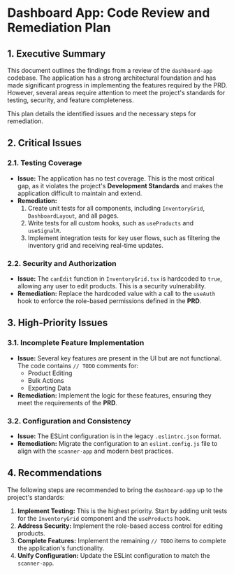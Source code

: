 # Dashboard App: Code Review and Remediation Plan

## 1. Executive Summary

This document outlines the findings from a review of the `dashboard-app` codebase. The application has a strong architectural foundation and has made significant progress in implementing the features required by the PRD. However, several areas require attention to meet the project's standards for testing, security, and feature completeness.

This plan details the identified issues and the necessary steps for remediation.

## 2. Critical Issues

### 2.1. Testing Coverage

*   **Issue:** The application has no test coverage. This is the most critical gap, as it violates the project's **Development Standards** and makes the application difficult to maintain and extend.
*   **Remediation:**
    1.  Create unit tests for all components, including `InventoryGrid`, `DashboardLayout`, and all pages.
    2.  Write tests for all custom hooks, such as `useProducts` and `useSignalR`.
    3.  Implement integration tests for key user flows, such as filtering the inventory grid and receiving real-time updates.

### 2.2. Security and Authorization

*   **Issue:** The `canEdit` function in `InventoryGrid.tsx` is hardcoded to `true`, allowing any user to edit products. This is a security vulnerability.
*   **Remediation:** Replace the hardcoded value with a call to the `useAuth` hook to enforce the role-based permissions defined in the **PRD**.

## 3. High-Priority Issues

### 3.1. Incomplete Feature Implementation

*   **Issue:** Several key features are present in the UI but are not functional. The code contains `// TODO` comments for:
    *   Product Editing
    *   Bulk Actions
    *   Exporting Data
*   **Remediation:** Implement the logic for these features, ensuring they meet the requirements of the **PRD**.

### 3.2. Configuration and Consistency

*   **Issue:** The ESLint configuration is in the legacy `.eslintrc.json` format.
*   **Remediation:** Migrate the configuration to an `eslint.config.js` file to align with the `scanner-app` and modern best practices.

## 4. Recommendations

The following steps are recommended to bring the `dashboard-app` up to the project's standards:

1.  **Implement Testing:** This is the highest priority. Start by adding unit tests for the `InventoryGrid` component and the `useProducts` hook.
2.  **Address Security:** Implement the role-based access control for editing products.
3.  **Complete Features:** Implement the remaining `// TODO` items to complete the application's functionality.
4.  **Unify Configuration:** Update the ESLint configuration to match the `scanner-app`.
